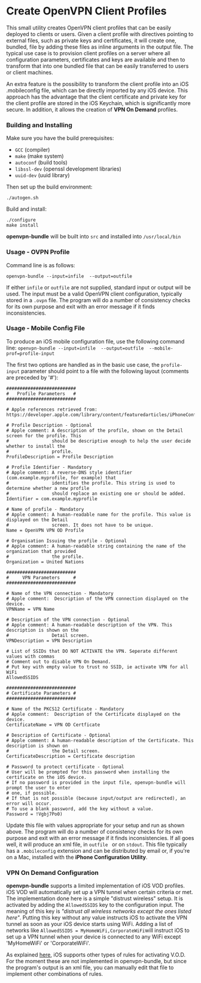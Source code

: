 # Create OpenVPN Client Profiles
This small utility creates OpenVPN client profiles that can be easily deployed to clients or users.  Given a client profile with directives pointing to external files, such as private keys and certificates, it will create one, bundled, file by adding these files as inline arguments in the output file. The typical use case is to  provision client profiles on a server where all configuration parameters, certificates and keys are available and then to transform that into one bundled file that can be easily transferred to users or client machines.

An extra feature is the possibility to transform the client profile into an iOS .mobileconfig file, which can be directly imported by any iOS device. This approach has the advantage that the client certificate and private key for the client profile are stored in the iOS Keychain, which is significantly more secure. In addition, it allows the creation of **VPN On Demand** profiles. 

### Building and Installing

Make sure you have the build prerequisites:

* `GCC`  (compiler)
* `make` (make system)
* `autoconf` (build tools)
* `libssl-dev` (openssl development libraries)
* `uuid-dev` (uuid library)

Then set up the build environment:

```shell
./autogen.sh
```

Build and install:

```
./configure
make install
```

**openvpn-bundle** will be built into `src` and installed into `/usr/local/bin`

### Usage - OVPN Profile

Command line is as follows:

`openvpn-bundle --input=infile  --output=outfile`

If either `infile` or `outfile` are not supplied, standard input or output will be used.  The input must be a valid OpenVPN client configuration, typically stored in a `.ovpn` file. The program will do a number of consistency checks for its own purpose and exit with an error message if it finds inconsistencies.

### Usage - Mobile Config File

To produce an iOS mobile configuration file, use the following command line:
`openvpn-bundle --input=infile  --output=outfile  --mobile-prof=profile-input`

The first two options are handled as in the basic use case, the `profile-input` parameter should point to a file with the following layout (comments are preceded by '#'):

```
##########################
#   Profile Parameters   #
##########################

# Apple references retrieved from: https://developer.apple.com/library/content/featuredarticles/iPhoneConfigurationProfileRef/Introduction/Introduction.html

# Profile Description - Optional
# Apple comment: A description of the profile, shown on the Detail screen for the profile. This
#                should be descriptive enough to help the user decide whether to install the
#                profile.
ProfileDescription = Profile Description

# Profile Identifier - Mandatory
# Apple comment: A reverse-DNS style identifier (com.example.myprofile, for example) that
#                identifies the profile. This string is used to determine whether a new profile
#                should replace an existing one or should be added.
Identifier = com.example.myprofile

# Name of profile - Mandatory
# Apple comment: A human-readable name for the profile. This value is displayed on the Detail
#                screen. It does not have to be unique.
Name = OpenVPN VPN OD Profile

# Organisation Issuing the profile - Optional
# Apple comment: A human-readable string containing the name of the organization that provided
#                the profile.
Organization = United Nations

##########################
#     VPN Parameters     #
##########################

# Name of the VPN connection - Mandatory
# Apple comment:  Description of the VPN connection displayed on the device.
VPNName = VPN Name

# Description of the VPN connection - Optional
# Apple comment: A human-readable description of the VPN. This description is shown on the
#                Detail screen.
VPNDescription = VPN Description

# List of SSIDs that DO NOT ACTIVATE the VPN. Seperate different values with commas
# Comment out to disable VPN On Demand.
# Put key with empty value to trust no SSID, ie activate VPN for all WiFi
AllowedSSIDS 

##########################
# Certificate Parameters #
##########################

# Name of the PKCS12 Certificate - Mandatory
# Apple comment:  Description of the Certificate displayed on the device.
CertificateName = VPN OD Certficate

# Description of Certificate - Optional
# Apple comment: A human-readable description of the Certificate. This description is shown on
#                the Detail screen.
CertificateDescription = Certificate description

# Password to protect certificate - Optional
# User will be prompted for this password when installing the certificate on the iOS device.
# If no password is provided in the input file, openvpn-bundle will prompt the user to enter
# one, if possible.
# If that is not possible (because input/output are redirected), an error will occur.
# To use a blank password, add the key without a value.
Password = !Vgbj7Po0)

```

Update this file with values appropriate for your setup and run as shown above. The program will do a number of consistency checks for its own purpose and exit with an error message if it finds inconsistencies. If all goes well, it will produce an xml file, in `outfile ` or on `stdout`. This file typically has a `.mobileconfig` extension and can be distributed by email or, if you're on a Mac, installed with the **iPhone Configuration Utility**.

### VPN On Demand Configuration

**openvpn-bundle** supports a limited implementation of iOS VOD profiles. iOS VOD will automatically set up a VPN tunnel when certain criteria or met. The implementation done here is a simple "distrust wireless" setup. It is activated by adding the `AllowedSSIDS` key to the configuration input. The meaning of this key is *"distrust all wireless networks except the ones listed here"*. Putting this key without any value instructs iOS to activate the VPN tunnel as soon as your iOS device starts using WiFi. Adding a list of networks like `AllowedSSIDS = MyHomeWiFi,CorporateWiFi`will instruct iOS to set up a VPN tunnel when your device is connected to any WiFi except 'MyHomeWiFi' or 'CorporateWiFi'.

As explained [here](https://developer.apple.com/library/content/featuredarticles/iPhoneConfigurationProfileRef/Introduction/Introduction.html#//apple_ref/doc/uid/TP40010206-CH1-SW36), iOS supports other types of rules for activating V.O.D. For the moment these are not implemented in openvpn-bundle, but since the program's output is an xml file, you can manually edit that file to implement other combinations of rules.
